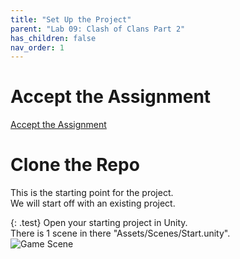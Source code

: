 ```yaml
---
title: "Set Up the Project"
parent: "Lab 09: Clash of Clans Part 2"
has_children: false
nav_order: 1
---
```


# Accept the Assignment
[Accept the Assignment](https://classroom.github.com/a/JNKSseaw)

# Clone the Repo
This is the starting point for the project.\
We will start off with an existing project.

{: .test}
Open your starting project in Unity.\
There is 1 scene in there "Assets/Scenes/Start.unity".\
![Game Scene](images/lab09/start.jpg "Game Scene")
